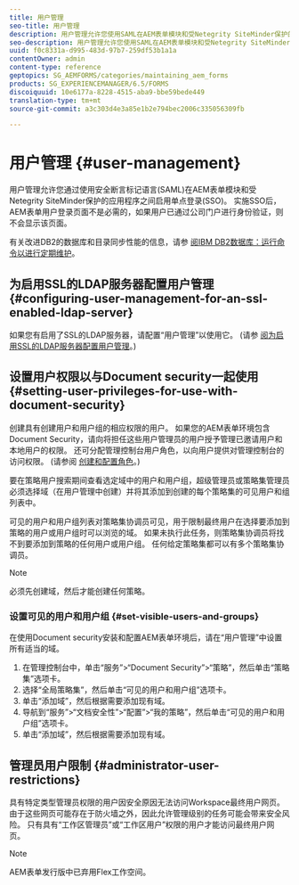 ```yaml
---
title: 用户管理
seo-title: 用户管理
description: 用户管理允许您使用SAML在AEM表单模块和受Netegrity SiteMinder保护的应用程序之间启用SSO。 本文档提供有关用户管理的更多信息。
seo-description: 用户管理允许您使用SAML在AEM表单模块和受Netegrity SiteMinder保护的应用程序之间启用SSO。 本文档提供有关用户管理的更多信息。
uuid: f0c8331a-d995-483d-97b7-259df53b1a1a
contentOwner: admin
content-type: reference
geptopics: SG_AEMFORMS/categories/maintaining_aem_forms
products: SG_EXPERIENCEMANAGER/6.5/FORMS
discoiquuid: 10e6177a-8228-4515-aba9-bbe59bede449
translation-type: tm+mt
source-git-commit: a3c303d4e3a85e1b2e794bec2006c335056309fb

---
```



# 用户管理 {#user-management}

用户管理允许您通过使用安全断言标记语言(SAML)在AEM表单模块和受Netegrity SiteMinder保护的应用程序之间启用单点登录(SSO)。 实施SSO后，AEM表单用户登录页面不是必需的，如果用户已通过公司门户进行身份验证，则不会显示该页面。

有关改进DB2的数据库和目录同步性能的信息，请参 [阅IBM DB2数据库：运行命令以进行定期维护](/help/forms/using/admin-help/ibm-db2-database-running-commands.md#ibm-db2-database-running-commands-for-regular-maintenance)。

## 为启用SSL的LDAP服务器配置用户管理 {#configuring-user-management-for-an-ssl-enabled-ldap-server}

如果您有启用了SSL的LDAP服务器，请配置“用户管理”以使用它。 (请参 [阅为启用SSL的LDAP服务器配置用户管理](/help/forms/using/admin-help/configure-user-management-ssl-enabled.md#configure-user-management-for-an-ssl-enabled-ldap-server)。)

## 设置用户权限以与Document security一起使用 {#setting-user-privileges-for-use-with-document-security}

创建具有创建用户和用户组的相应权限的用户。 如果您的AEM表单环境包含Document Security，请向将担任这些用户管理员的用户授予管理已邀请用户和本地用户的权限。 还可分配管理控制台用户角色，以向用户提供对管理控制台的访问权限。 (请参阅 [创建和配置角色](/help/forms/using/admin-help/creating-configuring-roles.md#creating-and-configuring-roles)。)

要在策略用户搜索期间查看选定域中的用户和用户组，超级管理员或策略集管理员必须选择域（在用户管理中创建）并将其添加到创建的每个策略集的可见用户和组列表中。

可见的用户和用户组列表对策略集协调员可见，用于限制最终用户在选择要添加到策略的用户或用户组时可以浏览的域。 如果未执行此任务，则策略集协调员将找不到要添加到策略的任何用户或用户组。 任何给定策略集都可以有多个策略集协调员。

>[!NOTE]
>
>必须先创建域，然后才能创建任何策略。

### 设置可见的用户和用户组 {#set-visible-users-and-groups}

在使用Document security安装和配置AEM表单环境后，请在“用户管理”中设置所有适当的域。

1. 在管理控制台中，单击“服务”>“Document Security”>“策略”，然后单击“策略集”选项卡。
1. 选择“全局策略集”，然后单击“可见的用户和用户组”选项卡。
1. 单击“添加域”，然后根据需要添加现有域。
1. 导航到“服务”>“文档安全性”>“配置”>“我的策略”，然后单击“可见的用户和用户组”选项卡。
1. 单击“添加域”，然后根据需要添加现有域。

## 管理员用户限制 {#administrator-user-restrictions}

具有特定类型管理员权限的用户因安全原因无法访问Workspace最终用户网页。 由于这些网页可能存在于防火墙之外，因此允许管理级别的任务可能会带来安全风险。 只有具有“工作区管理员”或“工作区用户”权限的用户才能访问最终用户网页。

>[!NOTE]
>
>AEM表单发行版中已弃用Flex工作空间。


